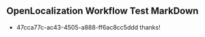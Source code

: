 ## OpenLocalization Workflow Test MarkDown
* 47cca77c-ac43-4505-a888-ff6ac8cc5ddd 
thanks!<!--HONumber=Mar16_HO4-->
